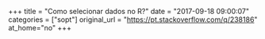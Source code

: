 +++
title = "Como selecionar dados no R?"
date = "2017-09-18 09:00:07"
categories = ["sopt"]
original_url = "https://pt.stackoverflow.com/q/238186"
at_home="no"
+++

